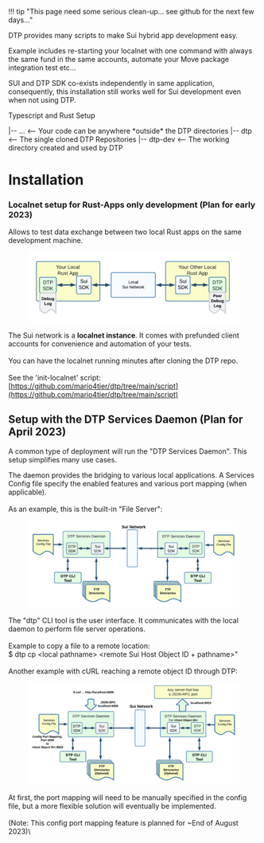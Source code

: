 
!!! tip "This page need some serious clean-up... see github for the next few days..."

DTP provides many scripts to make Sui hybrid app development easy.

Example includes re-starting your localnet with one command with always the same fund in the same accounts, automate your Move package integration test etc...

SUI and DTP SDK co-exists independently in same application, consequently, this installation still works well for Sui development even when not using DTP.

Typescript and Rust Setup


<some directory>
     |-- ...        <-- Your code can be anywhere *outside* the DTP directories
     |-- dtp        <-- The single cloned DTP Repositories
     |-- dtp-dev    <-- The working directory created and used by DTP

# Installation

### Localnet setup for Rust-Apps only development  (Plan for early 2023)

Allows to test data exchange between two local Rust apps on the same development machine.

<figure><img src="../.gitbook/assets/install_1.png" alt=""><figcaption></figcaption></figure>

The Sui network is a **localnet instance**. It comes with prefunded client accounts for convenience and automation of your tests.\
\
You can have the localnet running minutes after cloning the DTP repo. \
\
See the 'init-localnet' script:\
&#x20;            [https://github.com/mario4tier/dtp/tree/main/script](https://github.com/mario4tier/dtp/tree/main/script)

## Setup with the DTP Services Daemon (Plan for April 2023)

A common type of deployment will run the "DTP Services Daemon". This setup simplifies many use cases.

The daemon provides the bridging to various local applications. A Services Config file specify the enabled features and various port mapping (when applicable).\
\
As an example, this is the built-in "File Server":

<figure><img src="../.gitbook/assets/FTP_Daemon_012023.png" alt=""><figcaption></figcaption></figure>

The "dtp" CLI tool is the user interface. It communicates with the local daemon to perform file server operations. \
\
Example to copy a file to a remote location:\
&#x20;   $ dtp cp \<local pathname> \<remote Sui Host Object ID + pathname>"\
\
Another example with cURL reaching a remote object ID through DTP:

<figure><img src="../.gitbook/assets/RPC_Daemon_012023.png" alt=""><figcaption></figcaption></figure>

At first, the port mapping will need to be manually specified in the config file, but a more flexible solution will eventually be implemented.\
\
(Note: This config port mapping feature is planned for \~End of August 2023)\